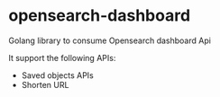 # opensearch-dashboard

Golang library to consume Opensearch dashboard Api

It support the following APIs:
  - Saved objects APIs
  - Shorten URL
